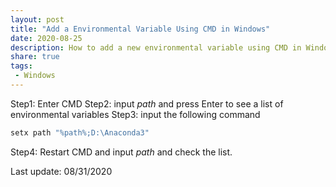 ```yaml
---
layout: post
title: "Add a Environmental Variable Using CMD in Windows"
date: 2020-08-25
description: How to add a new environmental variable using CMD in Windows
share: true
tags:
 - Windows
---
```

Step1: Enter CMD
Step2: input *path* and press Enter to see a list of environmental variables
Step3: input the following command 

```powershell
setx path "%path%;D:\Anaconda3"
```
Step4: Restart CMD and input *path* and check the list.

Last update: 08/31/2020